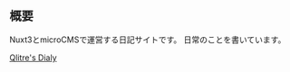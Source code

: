 ## 概要
Nuxt3とmicroCMSで運営する日記サイトです。 
日常のことを書いています。

[Qlitre's Dialy](https://tranquil-maamoul-e09715.netlify.app/)